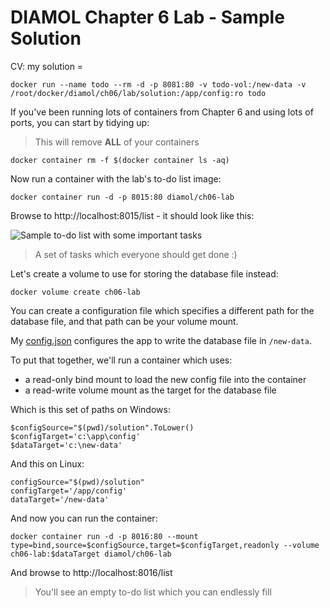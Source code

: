 # DIAMOL Chapter 6 Lab - Sample Solution

CV: my solution = 

```
docker run --name todo --rm -d -p 8081:80 -v todo-vol:/new-data -v /root/docker/diamol/ch06/lab/solution:/app/config:ro todo
```






If you've been running lots of containers from Chapter 6 and using lots of ports, you can start by tidying up:

> This will remove **ALL** of your containers

```
docker container rm -f $(docker container ls -aq)
```

Now run a container with the lab's to-do list image:

```
docker container run -d -p 8015:80 diamol/ch06-lab
```

Browse to http://localhost:8015/list  - it should look like this:

![Sample to-do list with some important tasks](./todo-list-v3.png)

> A set of tasks which everyone should get done :)

Let's create a volume to use for storing the database file instead:

```
docker volume create ch06-lab
```

You can create a configuration file which specifies a different path for the database file, and that path can be your volume mount. 

My [config.json](./solution/config.json) configures the app to write the database file in `/new-data`.

To put that together, we'll run a container which uses:

- a read-only bind mount to load the new config file into the container
- a read-write volume mount as the target for the database file

Which is this set of paths on Windows:

```
$configSource="$(pwd)/solution".ToLower()
$configTarget='c:\app\config'
$dataTarget='c:\new-data'
```

And this on Linux:

```
configSource="$(pwd)/solution"
configTarget='/app/config'
dataTarget='/new-data'
```

And now you can run the container:

```
docker container run -d -p 8016:80 --mount type=bind,source=$configSource,target=$configTarget,readonly --volume ch06-lab:$dataTarget diamol/ch06-lab
```

And browse to http://localhost:8016/list

> You'll see an empty to-do list which you can endlessly fill